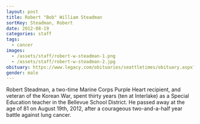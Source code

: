 ```yaml
---
layout: post
title: Robert "Bob" William Steadman
sortKey: Steadman, Robert
date: 2012-08-19
categories: staff
tags:
  - cancer
images:
  - /assets/staff/robert-w-steadman-1.png
  - /assets/staff/robert-w-steadman-2.jpg
obituary: https://www.legacy.com/obituaries/seattletimes/obituary.aspx?n=robert-william-steadman&pid=159778193#fbLoggedOut
gender: male
---
```

Robert Steadman, a two-time Marine Corps Purple Heart recipient, and veteran of the Korean War, spent thirty years (ten at Interlake) as a Special Education teacher in the Bellevue School District. He passed away at the age of 81 on August 19th, 2012, after a courageous two-and-a-half year battle against lung cancer.
